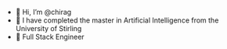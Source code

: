 - 👋 Hi, I’m @chirag
- 👀 I have completed the master in Artificial Intelligence from the University of Stirling
- 🌱 Full Stack Engineer

<!---
chirag0718/chirag0718 is a ✨ special ✨ repository because its `README.md` (this file) appears on your GitHub profile.
You can click the Preview link to take a look at your changes.
--->
